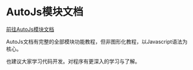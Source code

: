 
# AutoJs模块文档

[前往AutoJs模块文档](https://pro.autojs.org/docs/#/zh-cn/?id=%E7%BB%BC%E8%BF%B0)

AutoJs文档有完整的全部模块功能教程，但非图形化教程，以Javascript语法为核心。

也建议大家学习代码开发。对程序有更深入的学习与了解。
